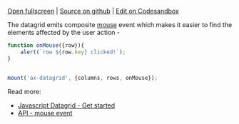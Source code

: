 
[Open fullscreen](/events/) | [Source on github](https://github.com/activewidgets/js/tree/master/examples/events) | [Edit on Codesandbox](https://codesandbox.io/s/github/activewidgets/js/tree/master/examples/events)

The datagrid emits composite [mouse](https://activewidgets.com/api/datagrid/mouse-event/) event 
which makes it easier to find the elements affected by the user action -

```js
function onMouse({row}){
    alert(`row ${row.key} clicked!`);
}


mount('ax-datagrid', {columns, rows, onMouse});
```

Read more:

- [Javascript Datagrid - Get started](https://activewidgets.com/guide/env/js/#user-events)
- [API - mouse event](https://activewidgets.com/api/datagrid/mouse-event/)